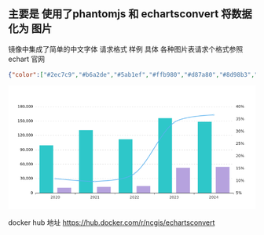 ## 主要是 使用了phantomjs 和 echartsconvert 将数据化为 图片 
   镜像中集成了简单的中文字体
   请求格式 样例 具体 各种图片表请求个格式参照 echart 官网
   ```json
   {"color":["#2ec7c9","#b6a2de","#5ab1ef","#ffb980","#d87a80","#8d98b3","#e5cf0d","#97b552","#95706d","#dc69aa","#07a2a4","#9a7fd1","#588dd5","#f5994e","#c05050","#59678c","#c9ab00","#7eb00a","#6f5553","#c14089"],"legend":{"textStyle":{"color":"#000","fontSize":12}},"xAxis":[{"type":"category","axisLabel":{"show":true},"data":[2020,2021,2022,2023,2024]}],"yAxis":[{"type":"value","axisLine":{"show":false},"axisTick":{"show":false,"alignWithLabel":false},"axisLabel":{"show":true,"textStyle":{"color":"#000","fontSize":12}},"splitLine":{"lineStyle":{"type":"dashed"}},"min":0,"scale":true},{"type":"value","axisLine":{"show":false},"axisTick":{"show":false,"alignWithLabel":false},"axisLabel":{"show":true,"formatter":"{value} %25","textStyle":{"color":"#000","fontSize":12}},"splitLine":{"show":false,"lineStyle":{"type":"dashed"}},"scale":true}],"series":[{"name":"*祛风通络剂（中）","type":"bar","data":[99031.9,130969.32,111911.94,155887.49,148415.67]},{"name":"华佗再造丸","type":"bar","data":[10686.19,12636.94,14391.2,52320.58,54333.71]},{"smooth":true,"yAxisIndex":1,"name":"占比","type":"line","data":["10.79","9.65","12.86","33.56","36.61"]}]}
   ```
   ![Alt](./1741749197000.png)


docker hub 地址 https://hub.docker.com/r/ncgis/echartsconvert